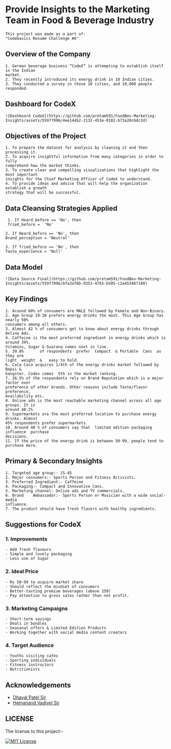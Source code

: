 
# Provide Insights to the Marketing Team in Food & Beverage Industry
    This project was made as a part of:
    "Codebasics Resume Challenge #6"
## Overview of the Company
    1. German beverage business “CodeX” is attempting to establish itself in the Indian 
    market. 
    2. They recently introduced its energy drink in 10 Indian cities.
    3. They conducted a survey in those 10 cities, and 10,000 people responded.




## Dashboard for CodeX

    ![Dashboard_CodeX](https://github.com/pretam591/FoodBev-Marketing-Insights/assets/55977996/4ee144b2-2132-453e-8182-b73a20c6dc3d)


## Objectives of the Project
    1. To prepare the dataset for analysis by cleaning it and then processing it.
    2. To acquire insightful information from many categories in order to fully 
    comprehend how the market thinks.
    3. To create clear and compelling visualizations that highlight the most important 
    insights for the Chief Marketing Officer of CodeX to understand.
    4. To provide ideas and advice that will help the organization establish a growth 
    strategy that will be successful.

## Data Cleansing Strategies Applied
     1. If Heard_before == 'No', then
     Tried_before =  'No'

    2. If Heard_before == 'No', then
    Brand_perception = 'Neutral'

    3. If Tried_before == 'No', then
    Taste_experience = 'Null'

## Data Model

    ![Data Source Final](https://github.com/pretam591/FoodBev-Marketing-Insights/assets/55977996/bfa3af6b-9353-4765-b505-c2a453467180)

## Key Findings
    1. Around 60% of consumers are MALE followed by Female and Non-Binary.
    2. Age Group 19-30 prefers energy drinks the most. This Age Group has nearly 50% 
    consumers among all others.
    3. Almost 42 % of consumers get to know about energy drinks through Online Ads. 
    4. Caffeine is the most preferred ingredient in energy drinks which is around 39%. 
    Vitamins, Sugar & Guarana comes next in line.
    5. 39.8%       of respondents  prefer  Compact  & Portable  Cans  as   they are  
    light  weight  &   easy to hold.
    6. Cola Coca acquires 1/4th of the energy drinks market followed by Bepsi &  
    Gangster. Codex comes  5th in the market ranking.
    7. 26.5% of the respondents rely on Brand Reputation which is a major factor over 
    preference of other brands. Other reasons include Taste/flavor preference, 
    Availability etc.
    8. Online ads is the most reachable marketing channel across all age groups. It is 
    around 40.2%
    9. Supermarkets are the most preferred location to purchase energy drinks. Almost 
    45% respondents prefer supermarkets.
    10. Around 40 % of consumers say that  limited edition packaging influence  purchase 
    decisions.
    11. If the price of the energy drink is between 50-99, people tend to purchase more.









## Primary & Secondary Insights

    1. Targeted age group:- 15-45
    2. Major consumers:- Sports Person and Fitness Activists. 
    3. Preferred Ingredient:- Caffeine
    4. Packaging:- Compact and Innovative Cans.  
    5. Marketing channel: Online ads and TV commercials.
    6. Brand	Ambassador:- Sports Person or Musician with a wide social-media 
    influence.	
    7. The product should have fresh flavors with healthy ingredients.

## Suggestions for CodeX


### 1. Improvements

	- Add fresh flavours
	- Simple and lovely packaging 
	- Less use of Sugar 

### 2. Ideal Price
	- Rs 50-99 to acquire market share
	- Should reflect the mindset of consumers 
	- Better-tasting premium beverages (above 150)
	- Pay attention to gross sales rather than net profit. 

### 3. Marketing Campaigns
	- Short-term savings  
	- Deals in bundles
	- Seasonal offers & Limited Edition Products  
	- Working together with social media content creators

### 4. Target Audience
	- Youths visiting cafes
	- Sporting individuals 
	- Fitness instructors 
	- Nutritionists


## Acknowledgements

 - [Dhaval Patel Sir](https://www.linkedin.com/in/dhavalsays/)
 - [Hemanand Vadivel Sir](https://www.linkedin.com/in/hemvad/)
## LICENSE

The license to this project:-

[![MIT License](https://img.shields.io/badge/License-MIT-green.svg)](https://github.com/pretam591/Codebasics-Resume-Challenge-6/blob/main/LICENSE)

